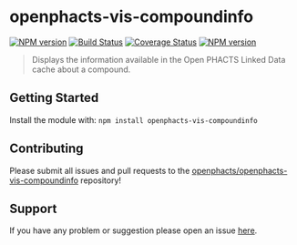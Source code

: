 # openphacts-vis-compoundinfo

[![NPM version](http://img.shields.io/npm/v/openphacts-vis-compoundinfo.svg)](https://www.npmjs.org/package/openphacts-vis-compoundinfo)
[![Build Status](https://secure.travis-ci.org/openphacts/openphacts-vis-compoundinfo.png?branch=master)](http://travis-ci.org/openphacts/openphacts-vis-compoundinfo)
[![Coverage Status](https://img.shields.io/coveralls/openphacts/openphacts-vis-compoundinfo.svg)](https://coveralls.io/r/openphacts/openphacts-vis-compoundinfo)
[![NPM version](https://badge-me.herokuapp.com/api/npm/openphacts-vis-compoundinfo.png)](http://badges.enytc.com/for/npm/openphacts-vis-compoundinfo) 

> Displays the information available in the Open PHACTS Linked Data cache about a compound.

## Getting Started
Install the module with: `npm install openphacts-vis-compoundinfo`

## Contributing

Please submit all issues and pull requests to the [openphacts/openphacts-vis-compoundinfo](http://github.com/openphacts/openphacts-vis-compoundinfo) repository!

## Support
If you have any problem or suggestion please open an issue [here](https://github.com/openphacts/openphacts-vis-compoundinfo/issues).
